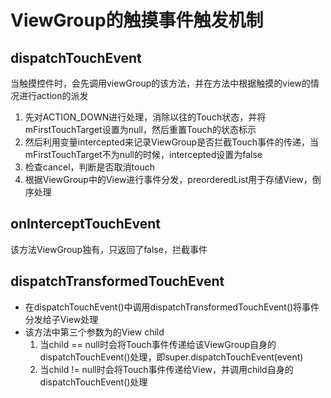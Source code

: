 # ViewGroup的触摸事件触发机制

## dispatchTouchEvent
当触摸控件时，会先调用viewGroup的该方法，并在方法中根据触摸的view的情况进行action的派发

1. 先对ACTION_DOWN进行处理，消除以往的Touch状态，并将mFirstTouchTarget设置为null，然后重置Touch的状态标示
2. 然后利用变量intercepted来记录ViewGroup是否拦截Touch事件的传递，当mFirstTouchTarget不为null的时候，intercepted设置为false
3. 检查cancel，判断是否取消touch
4. 根据ViewGroup中的View进行事件分发，preorderedList用于存储View，倒序处理

## onInterceptTouchEvent
该方法ViewGroup独有，只返回了false，拦截事件

## dispatchTransformedTouchEvent
* 在dispatchTouchEvent()中调用dispatchTransformedTouchEvent()将事件分发给子View处理
* 该方法中第三个参数为的View child
    1. 当child == null时会将Touch事件传递给该ViewGroup自身的dispatchTouchEvent()处理，即super.dispatchTouchEvent(event)
    2. 当child != null时会将Touch事件传递给View，并调用child自身的dispatchTouchEvent()处理